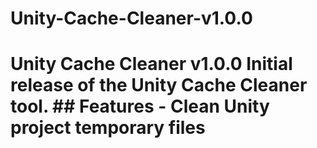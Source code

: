 # Unity-Cache-Cleaner-v1.0.0
# Unity Cache Cleaner v1.0.0  Initial release of the Unity Cache Cleaner tool.  ## Features  - Clean Unity project temporary files 
